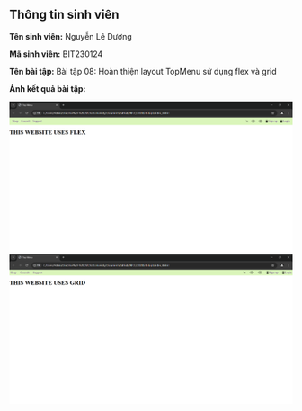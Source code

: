 </head>
<body>
    <div class="info">
        <h2>Thông tin sinh viên</h2>
        <p><strong>Tên sinh viên:</strong> Nguyễn Lê Dương</p>
        <p><strong>Mã sinh viên:</strong> BIT230124</p>
        <p><strong>Tên bài tập:</strong> Bài tập 08: Hoàn thiện layout TopMenu sử dụng flex và grid</p>
        <p><strong>Ảnh kết quả bài tập:</strong></p>
    </div>
</body>
</html>

![Anh](result/Flex.png)
![Anh](result/Grid.png)